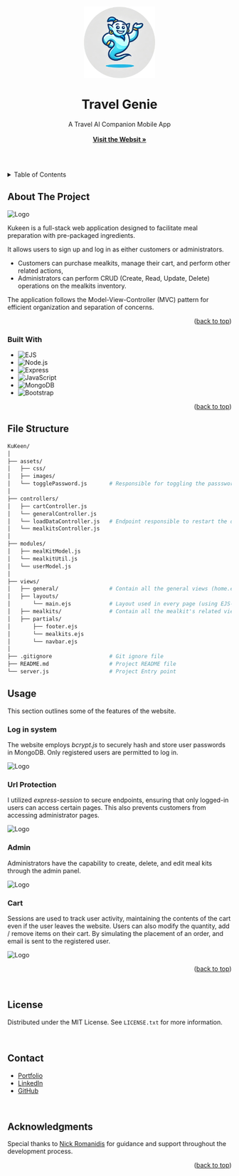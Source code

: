<!-- Improved compatibility of back to top link: See: https://github.com/othneildrew/Best-README-Template/pull/73 -->
<a name="readme-top"></a>

<!-- PROJECT LOGO -->
<br />
<div align="center">
  <a href="https://github.com/joaovitortc/TravelGenie">
    <img src="assets/images/genie_logo.png" alt="Logo" width="160" height="160">
  </a>

  <h1 align="center">Travel Genie</h1>

  <p align="center">
    A Travel AI Companion Mobile App
    <br />
    <br />
    <a href="https://kukeen.onrender.com" target="_blank"><strong>Visit the Websit »</strong></a>
    <br />
  </p>
</div>

<br /><br />

<!-- TABLE OF CONTENTS -->
<details>
  <summary>Table of Contents</summary>
  <ol>
    <li>
      <a href="#about-the-project">About The Project</a>
      <ul>
        <li><a href="#built-with">Built With</a></li>
      </ul>
    </li>
    <li><a href="#file-structure">File Structure</a></li>
    <li><a href="#usage">Usage</a></li>
    <li><a href="#contact">Contact</a></li>
    <li><a href="#acknowledgments">Acknowledgments</a></li>
  </ol>
</details>



<!-- ABOUT THE PROJECT -->
## About The Project

<img src="assets/images/kukeen.png" alt="Logo" >

Kukeen is a full-stack web application designed to facilitate meal preparation with pre-packaged ingredients. </br>

It allows users to sign up and log in as either customers or administrators. 
- Customers can purchase mealkits, manage their cart, and perform other related actions,
- Administrators can perform CRUD (Create, Read, Update, Delete) operations on the mealkits inventory. </br>

The application follows the Model-View-Controller (MVC) pattern for efficient organization and separation of concerns.

<p align="right">(<a href="#readme-top">back to top</a>)</p>



### Built With

* ![EJS](https://img.shields.io/badge/EJS-026d3f?style=for-the-badge&logo=ejs&logoColor=white)
* ![Node.js](https://img.shields.io/badge/Node.js-43853D?style=for-the-badge&logo=node.js&logoColor=white)
* ![Express](https://img.shields.io/badge/Express.js-404D59?style=for-the-badge)
* ![JavaScript](https://img.shields.io/badge/JavaScript-F7DF1E?style=for-the-badge&logo=javascript&logoColor=black)
* ![MongoDB](https://img.shields.io/badge/MongoDB-4EA94B?style=for-the-badge&logo=mongodb&logoColor=white)
* ![Bootstrap](https://img.shields.io/badge/Bootstrap-563D7C?style=for-the-badge&logo=bootstrap&logoColor=white)


<p align="right">(<a href="#readme-top">back to top</a>)</p>


## File Structure

```bash
KuKeen/
│
├── assets/
│   ├── css/         
│   ├── images/       
│   └── togglePassword.js       # Responsible for toggling the passsword visibility
│
├── controllers/
│   ├── cartController.js     
│   └── generalController.js  
│   └── loadDataController.js   # Endpoint responsible to restart the database (emergency recovery)
│   └── mealkitsController.js
│
├── modules/
│   ├── mealKitModel.js          
│   └── mealkitUtil.js
│   └── userModel.js        
│
├── views/
│   ├── general/                # Contain all the general views (home.ejs, cart.ejs, etc)
│   ├── layouts/
│       └── main.ejs            # Layout used in every page (using EJS-Layouts)
│   ├── mealkits/               # Contain all the mealkit's related views
│   ├── partials/
│       ├── footer.ejs
│       └── mealkits.ejs
│       └── navbar.ejs
│
├── .gitignore                  # Git ignore file
├── README.md                   # Project README file
└── server.js                   # Project Entry point
```

<!-- USAGE EXAMPLES -->
## Usage

This section outlines some of the features of the website.

### Log in system
The website employs *bcrypt.js* to securely hash and store user passwords in MongoDB. 
Only registered users are permitted to log in.

<img src="assets/log-in.png" alt="Logo" width="300">

### Url Protection
I utilized *express-session* to secure endpoints, ensuring that only logged-in users can access certain pages. This also prevents customers from accessing administrator pages.

<img src="assets/unauthorized.png" alt="Logo" >

### Admin
Administrators have the capability to create, delete, and edit meal kits through the admin panel.

<img src="assets/cru.png" alt="Logo" >

### Cart
Sessions are used to track user activity, maintaining the contents of the cart even if the user leaves the website. Users can also modify the quantity, add / remove items on their cart. By simulating the placement of an order, and email is sent to the registered user.

<img src="assets/cart.png" alt="Logo" >


<p align="right">(<a href="#readme-top">back to top</a>)</p>

</br>

<!-- LICENSE -->
## License

Distributed under the MIT License. See `LICENSE.txt` for more information.

</br>

<!-- CONTACT -->
## Contact

- [Portfolio](https://joaocunha.onrender.com)
- [LinkedIn](https://www.linkedin.com/in/joaovitortc/)
- [GitHub](https://github.com/joaovitortc)

</br>

<!-- ACKNOWLEDGMENTS -->
## Acknowledgments

Special thanks to [Nick Romanidis](https://github.com/nick-romanidis) for guidance and support throughout the development process.

<p align="right">(<a href="#readme-top">back to top</a>)</p>
</br>
</br>

